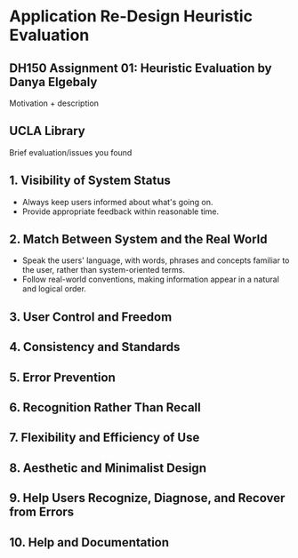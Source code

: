 # Application Re-Design Heuristic Evaluation

## DH150 Assignment 01: Heuristic Evaluation by Danya Elgebaly

Motivation + description

## UCLA Library

Brief evaluation/issues you found

## 1. Visibility of System Status
- Always keep users informed about what's going on.
- Provide appropriate feedback within reasonable time.


## 2. Match Between System and the Real World
- Speak the users' language, with words, phrases and concepts familiar to the user, rather than system-oriented terms. 
- Follow real-world conventions, making information appear in a natural and logical order. 



## 3. User Control and Freedom


## 4. Consistency and Standards


## 5. Error Prevention


## 6. Recognition Rather Than Recall


## 7. Flexibility and Efficiency of Use


## 8. Aesthetic and Minimalist Design


## 9. Help Users Recognize, Diagnose, and Recover from Errors


## 10. Help and Documentation
